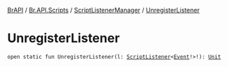 [BrAPI](../../index.md) / [Br.API.Scripts](../index.md) / [ScriptListenerManager](index.md) / [UnregisterListener](./-unregister-listener.md)

# UnregisterListener

`open static fun UnregisterListener(l: `[`ScriptListener`](../-script-listener/index.md)`<`[`Event`](https://hub.spigotmc.org/javadocs/spigot/org/bukkit/event/Event.html)`!>!): `[`Unit`](https://kotlinlang.org/api/latest/jvm/stdlib/kotlin/-unit/index.html)